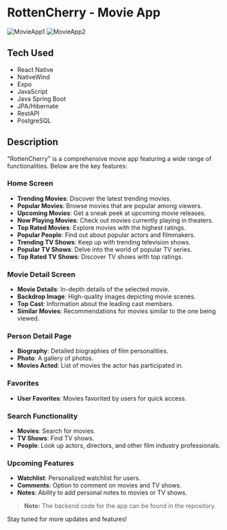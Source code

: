 # RottenCherry - Movie App

![MovieApp1](https://github.com/oguzzhanturkmen/movie-app-rottencherry-react-native/assets/111460897/fc52e382-4cbf-4324-b20e-aa15ba54796d)
![MovieApp2](https://github.com/oguzzhanturkmen/movie-app-rottencherry-react-native/assets/111460897/bf21be3d-b928-4e54-983a-97d9275d40b3)

## Tech Used

- React Native
- NativeWind
- Expo
- JavaScript
- Java Spring Boot
- JPA/Hibernate
- RestAPI
- PostgreSQL

## Description

"RottenCherry" is a comprehensive movie app featuring a wide range of functionalities. Below are the key features:

### Home Screen

- **Trending Movies**: Discover the latest trending movies.
- **Popular Movies**: Browse movies that are popular among viewers.
- **Upcoming Movies**: Get a sneak peek at upcoming movie releases.
- **Now Playing Movies**: Check out movies currently playing in theaters.
- **Top Rated Movies**: Explore movies with the highest ratings.
- **Popular People**: Find out about popular actors and filmmakers.
- **Trending TV Shows**: Keep up with trending television shows.
- **Popular TV Shows**: Delve into the world of popular TV series.
- **Top Rated TV Shows**: Discover TV shows with top ratings.

### Movie Detail Screen

- **Movie Details**: In-depth details of the selected movie.
- **Backdrop Image**: High-quality images depicting movie scenes.
- **Top Cast**: Information about the leading cast members.
- **Similar Movies**: Recommendations for movies similar to the one being viewed.

### Person Detail Page

- **Biography**: Detailed biographies of film personalities.
- **Photo**: A gallery of photos.
- **Movies Acted**: List of movies the actor has participated in.

### Favorites

- **User Favorites**: Movies favorited by users for quick access.

### Search Functionality

- **Movies**: Search for movies.
- **TV Shows**: Find TV shows.
- **People**: Look up actors, directors, and other film industry professionals.

### Upcoming Features

- **Watchlist**: Personalized watchlist for users.
- **Comments**: Option to comment on movies and TV shows.
- **Notes**: Ability to add personal notes to movies or TV shows.

> **Note:** The backend code for the app can be found in the repository.

Stay tuned for more updates and features!
